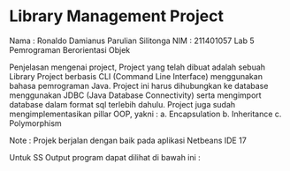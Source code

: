 # Library Management Project 

Nama  : Ronaldo Damianus Parulian Silitonga
NIM   : 211401057
Lab 5 Pemrograman Berorientasi Objek

Penjelasan mengenai project,
Project yang telah dibuat adalah sebuah Library Project berbasis CLI (Command Line Interface) menggunakan bahasa pemrograman Java.
Project ini harus dihubungkan ke database menggunakan JDBC (Java Database Connectivity) serta mengimport database dalam format sql terlebih dahulu.
Project juga sudah mengimplementasikan pillar OOP, yakni :
a. Encapsulation
b. Inheritance
c. Polymorphism

Note : Projek berjalan dengan baik pada aplikasi Netbeans IDE 17

Untuk SS Output program dapat dilihat di bawah ini :
